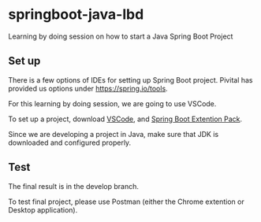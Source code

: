 # springboot-java-lbd
Learning by doing session on how to start a Java Spring Boot Project

## Set up
There is a few options of IDEs for setting up Spring Boot project. Pivital has provided us options under https://spring.io/tools.

For this learning by doing session, we are going to use VSCode.

To set up a project, download [VSCode](https://code.visualstudio.com/download), and [Spring Boot Extention Pack](https://marketplace.visualstudio.com/items?itemName=Pivotal.vscode-boot-dev-pack).

Since we are developing a project in Java, make sure that JDK is downloaded and configured properly.

## Test
The final result is in the develop branch. 

To test final project, please use Postman (either the Chrome extention or Desktop application).

